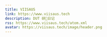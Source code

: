 ```yaml
---
title: VIISAUS
link: https://www.viisaus.tech
description: DUT 研🐶日记
rss: https://www.viisaus.tech/atom.xml
avatar: https://viisaus.tech/image/header.png
---
```

